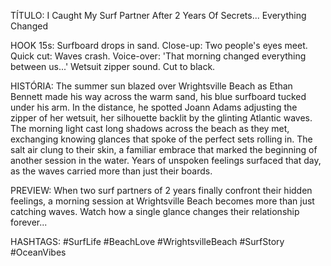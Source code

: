 TÍTULO: I Caught My Surf Partner After 2 Years Of Secrets... Everything Changed

HOOK 15s:
Surfboard drops in sand. Close-up: Two people's eyes meet. Quick cut: Waves crash. Voice-over: 'That morning changed everything between us...' Wetsuit zipper sound. Cut to black.

HISTÓRIA:
The summer sun blazed over Wrightsville Beach as Ethan Bennett made his way across the warm sand, his blue surfboard tucked under his arm. In the distance, he spotted Joann Adams adjusting the zipper of her wetsuit, her silhouette backlit by the glinting Atlantic waves. The morning light cast long shadows across the beach as they met, exchanging knowing glances that spoke of the perfect sets rolling in. The salt air clung to their skin, a familiar embrace that marked the beginning of another session in the water. Years of unspoken feelings surfaced that day, as the waves carried more than just their boards.

PREVIEW:
When two surf partners of 2 years finally confront their hidden feelings, a morning session at Wrightsville Beach becomes more than just catching waves. Watch how a single glance changes their relationship forever...

HASHTAGS:
#SurfLife #BeachLove #WrightsvilleBeach #SurfStory #OceanVibes
